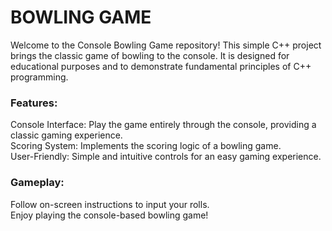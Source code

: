 <h1>BOWLING GAME</h1>

Welcome to the Console Bowling Game repository! This simple C++ project brings the classic game of bowling to the console. It is designed for educational purposes and to demonstrate fundamental principles of C++ programming.

<h3>Features:</h3>
Console Interface: Play the game entirely through the console, providing a classic gaming experience.<br/>
Scoring System: Implements the scoring logic of a bowling game.<br/>
User-Friendly: Simple and intuitive controls for an easy gaming experience.<br/>
<h3>Gameplay:</h3>
Follow on-screen instructions to input your rolls.<br/>
Enjoy playing the console-based bowling game!

